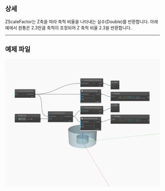 ## 상세
ZScaleFactor는 Z축을 따라 축척 비율을 나타내는 실수(Double)를 반환합니다. 아래 예에서 원통은 2.3만큼 축척이 조정되어 Z 축척 비율 2.3을 반환합니다.
___
## 예제 파일

![ZScaleFactor](./Autodesk.DesignScript.Geometry.CoordinateSystem.ZScaleFactor_img.jpg)

